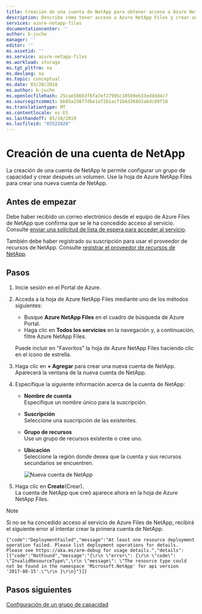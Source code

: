 ```yaml
---
title: Creación de una cuenta de NetApp para obtener acceso a Azure NetApp Files | Microsoft Docs
description: Describe cómo tener acceso a Azure NetApp Files y crear una cuenta de NetApp para poder configurar un grupo de capacidad y crear un volumen.
services: azure-netapp-files
documentationcenter: ''
author: b-juche
manager: ''
editor: ''
ms.assetid: ''
ms.service: azure-netapp-files
ms.workload: storage
ms.tgt_pltfrm: na
ms.devlang: na
ms.topic: conceptual
ms.date: 03/28/2018
ms.author: b-juche
ms.openlocfilehash: 25cae58663f6fa7ef27995c10509eb33e49dd4c7
ms.sourcegitcommit: bb85a238f7dbe1ef2b1acf1b6d368d2abdc89f10
ms.translationtype: MT
ms.contentlocale: es-ES
ms.lasthandoff: 05/10/2019
ms.locfileid: "65522828"
---
```

# <a name="create-a-netapp-account"></a>Creación de una cuenta de NetApp
La creación de una cuenta de NetApp le permite configurar un grupo de capacidad y crear después un volumen. Use la hoja de Azure NetApp Files para crear una nueva cuenta de NetApp.

## <a name="before-you-begin"></a>Antes de empezar
Debe haber recibido un correo electrónico desde el equipo de Azure Files de NetApp que confirma que se le ha concedido acceso al servicio. Consulte [enviar una solicitud de lista de espera para acceder al servicio](azure-netapp-files-register.md#waitlist).

También debe haber registrado su suscripción para usar el proveedor de recursos de NetApp. Consulte [registrar el proveedor de recursos de NetApp](azure-netapp-files-register.md#resource-provider).

## <a name="steps"></a>Pasos 

1. Inicie sesión en el Portal de Azure. 
2. Acceda a la hoja de Azure NetApp Files mediante uno de los métodos siguientes:  
   * Busque **Azure NetApp Files** en el cuadro de búsqueda de Azure Portal.  
   * Haga clic en **Todos los servicios** en la navegación y, a continuación, filtre Azure NetApp Files.  

   Puede incluir en "Favoritos" la hoja de Azure NetApp Files haciendo clic en el icono de estrella. 

3. Haga clic en **+ Agregar** para crear una nueva cuenta de NetApp.  
   Aparecerá la ventana de la nueva cuenta de NetApp.  

4. Especifique la siguiente información acerca de la cuenta de NetApp: 
   * **Nombre de cuenta**  
     Especifique un nombre único para la suscripción.
   * **Suscripción**  
     Seleccione una suscripción de las existentes.
   * **Grupo de recursos**   
     Use un grupo de recursos existente o cree uno.
   * **Ubicación**  
     Seleccione la región donde desea que la cuenta y sus recursos secundarios se encuentren.  

     ![Nueva cuenta de NetApp](../media/azure-netapp-files/azure-netapp-files-new-netapp-account.png)


5. Haga clic en **Create**(Crear).     
   La cuenta de NetApp que creó aparece ahora en la hoja de Azure NetApp Files. 

> [!NOTE] 
> Si no se ha concedido acceso al servicio de Azure Files de NetApp, recibirá el siguiente error al intentar crear la primera cuenta de NetApp:  
>
> `{"code":"DeploymentFailed","message":"At least one resource deployment operation failed. Please list deployment operations for details. Please see https://aka.ms/arm-debug for usage details.","details":[{"code":"NotFound","message":"{\r\n \"error\": {\r\n \"code\": \"InvalidResourceType\",\r\n \"message\": \"The resource type could not be found in the namespace 'Microsoft.NetApp' for api version '2017-08-15'.\"\r\n }\r\n}"}]}`

## <a name="next-steps"></a>Pasos siguientes  

[Configuración de un grupo de capacidad](azure-netapp-files-set-up-capacity-pool.md)

